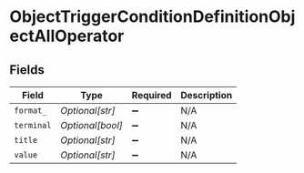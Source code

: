 # ObjectTriggerConditionDefinitionObjectAllOperator


## Fields

| Field              | Type               | Required           | Description        |
| ------------------ | ------------------ | ------------------ | ------------------ |
| `format_`          | *Optional[str]*    | :heavy_minus_sign: | N/A                |
| `terminal`         | *Optional[bool]*   | :heavy_minus_sign: | N/A                |
| `title`            | *Optional[str]*    | :heavy_minus_sign: | N/A                |
| `value`            | *Optional[str]*    | :heavy_minus_sign: | N/A                |